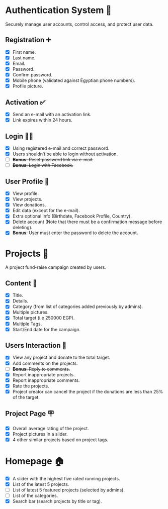 # Authentication System 🤝
Securely manage user accounts, control access, and protect user data.

## Registration ➕
- [x] First name.
- [x] Last name.
- [x] Email.
- [x] Password.
- [x] Confirm password.
- [x] Mobile phone (validated against Egyptian phone numbers).
- [x] Profile picture.

## Activation ✅
- [x] Send an e-mail with an activation link.
- [x] Link expires within 24 hours.

## Login ⛓️‍💥
- [x] Using registered e-mail and correct password.
- [x] Users shouldn’t be able to login without activation.
- [ ] ~~**Bonus**: Reset password link via e-mail.~~
- [ ] ~~**Bonus**: Login with Facebook.~~

## User Profile 👤
- [x] View profile.
- [x] View projects.
- [x] View donations.
- [x] Edit data (except for the e-mail).
- [x] Extra optional info (Birthdate, Facebook Profile, Country).
- [x] Delete account (Note that there must be a confirmation message before deleting).
- [x] **Bonus**: User must enter the password to delete the account.

# Projects 🚩
A project fund-raise campaign created by users.

## Content 📝
- [x] Title.
- [x] Details.
- [x] Category (from list of categories added previously by admins).
- [x] Multiple pictures.
- [x] Total target (i.e 250000 EGP).
- [x] Multiple Tags.
- [x] Start/End date for the campaign.

## Users Interaction 👥
- [x] View any project and donate to the total target.
- [x] Add comments on the projects.
- [ ] ~~**Bonus**: Reply to comments.~~
- [x] Report inappropriate projects.
- [x] Report inappropriate comments.
- [x] Rate the projects.
- [x] Project creator can cancel the project if the donations are less than 25% of the target.

## Project Page 🪧
- [x] Overall average rating of the project.
- [x] Project pictures in a slider.
- [x] 4 other similar projects based on project tags.

# Homepage 🏠
- [x] A slider with the highest five rated running projects.
- [x] List of the latest 5 projects.
- [ ] List of latest 5 featured projects (selected by admins).
- [ ] List of the categories.
- [x] Search bar (search projects by title or tag).